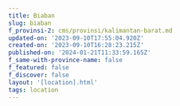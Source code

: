 ```yaml
---
title: Biaban
slug: biaban
f_provinsi-2: cms/provinsi/kalimantan-barat.md
updated-on: '2023-09-10T17:55:04.920Z'
created-on: '2023-09-10T16:28:23.215Z'
published-on: '2024-01-21T11:33:59.165Z'
f_same-with-province-name: false
f_featured: false
f_discover: false
layout: '[location].html'
tags: location
---
```




